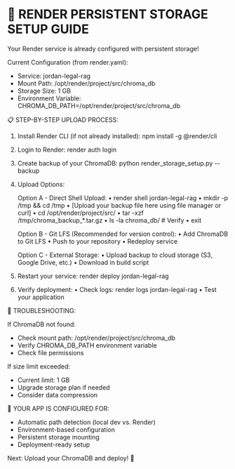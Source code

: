 
🚀 RENDER PERSISTENT STORAGE SETUP GUIDE
========================================

Your Render service is already configured with persistent storage!

Current Configuration (from render.yaml):
- Service: jordan-legal-rag
- Mount Path: /opt/render/project/src/chroma_db
- Storage Size: 1 GB
- Environment Variable: CHROMA_DB_PATH=/opt/render/project/src/chroma_db

📋 STEP-BY-STEP UPLOAD PROCESS:

1. Install Render CLI (if not already installed):
   npm install -g @render/cli
   
2. Login to Render:
   render auth login

3. Create backup of your ChromaDB:
   python render_storage_setup.py --backup

4. Upload Options:

   Option A - Direct Shell Upload:
   • render shell jordan-legal-rag
   • mkdir -p /tmp && cd /tmp
   • [Upload your backup file here using file manager or curl]
   • cd /opt/render/project/src/
   • tar -xzf /tmp/chroma_backup_*.tar.gz
   • ls -la chroma_db/  # Verify
   • exit

   Option B - Git LFS (Recommended for version control):
   • Add ChromaDB to Git LFS
   • Push to your repository
   • Redeploy service

   Option C - External Storage:
   • Upload backup to cloud storage (S3, Google Drive, etc.)
   • Download in build script

5. Restart your service:
   render deploy jordan-legal-rag

6. Verify deployment:
   • Check logs: render logs jordan-legal-rag
   • Test your application

🔧 TROUBLESHOOTING:

If ChromaDB not found:
- Check mount path: /opt/render/project/src/chroma_db
- Verify CHROMA_DB_PATH environment variable
- Check file permissions

If size limit exceeded:
- Current limit: 1 GB
- Upgrade storage plan if needed
- Consider data compression

🌟 YOUR APP IS CONFIGURED FOR:
- Automatic path detection (local dev vs. Render)
- Environment-based configuration  
- Persistent storage mounting
- Deployment-ready setup

Next: Upload your ChromaDB and deploy! 🚀
